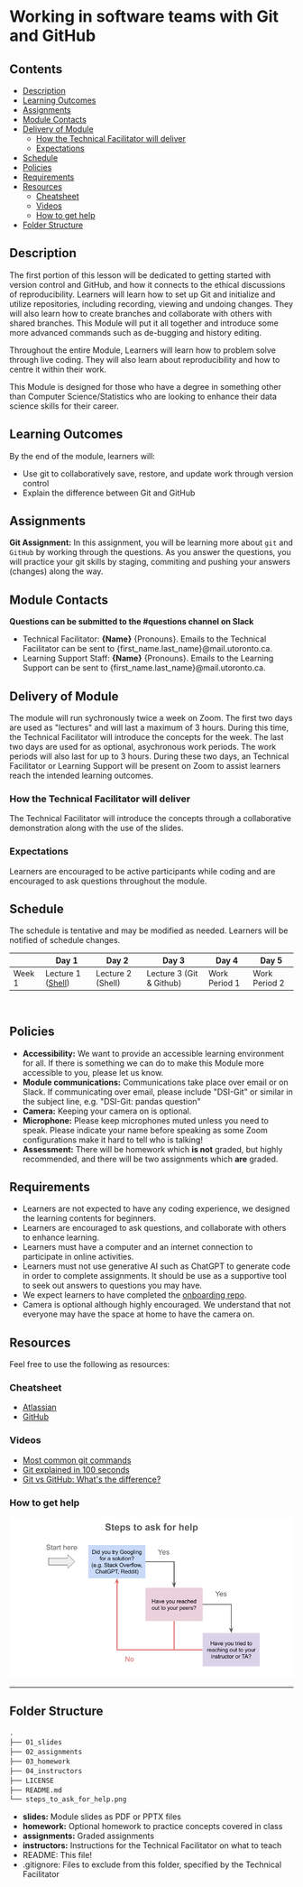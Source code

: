 # Working in software teams with Git and GitHub

## Contents
* [Description](#description)
* [Learning Outcomes](#learning-outcomes)
* [Assignments](#assignments)
* [Module Contacts](#module-contacts)
* [Delivery of Module](#delivery-of-module)
  + [How the Technical Facilitator will deliver](#how-the-technical-facilitator-will-deliver)
  + [Expectations](#expectations)
* [Schedule](#schedule)
* [Policies](#policies)
* [Requirements](#requirements)
* [Resources](#resources)
  + [Cheatsheet](#cheatsheet)
  + [Videos](#videos)
  + [How to get help](#how-to-get-help)
* [Folder Structure](#folder-structure)

## Description
The first portion of this lesson will be dedicated to getting started with version control and GitHub, and how it connects to the ethical discussions of reproducibility. Learners will learn how to set up Git and initialize and utilize repositories, including recording, viewing and undoing changes. They will also learn how to create branches and collaborate with others with shared branches. This Module will put it all together and introduce some more advanced commands such as de-bugging and history editing.

Throughout the entire Module, Learners will learn how to problem solve through live coding. They will also learn about reproducibility and how to centre it within their work.

This Module is designed for those who have a degree in something other than Computer Science/Statistics who are looking to enhance their data science skills for their career.

## Learning Outcomes
By the end of the module, learners will:
* Use git to collaboratively save, restore, and update work through version control
* Explain the difference between Git and GitHub

## Assignments
**Git Assignment:** In this assignment, you will be learning more about `git` and `GitHub` by working through the questions. As you answer the questions, you will practice your git skills by staging, commiting and pushing your answers (changes) along the way.

## Module Contacts
**Questions can be submitted to the #questions channel on Slack**

* Technical Facilitator: **{Name}** {Pronouns}. Emails to the Technical Facilitator can be sent to {first_name.last_name}@mail.utoronto.ca.
* Learning Support Staff: **{Name}** {Pronouns}. Emails to the Learning Support can be sent to {first_name.last_name}@mail.utoronto.ca.
 
## Delivery of Module
The module will run sychronously twice a week on Zoom. The first two days are used as "lectures" and will last a maximum of 3 hours. During this time, the Technical Facilitator will introduce the concepts for the week. The last two days are used for as optional, asychronous work periods. The work periods will also last for up to 3 hours. During these two days, an Technical Facilitator or Learning Support will be present on Zoom to assist learners reach the intended learning outcomes.

### How the Technical Facilitator will deliver
The Technical Facilitator will introduce the concepts through a collaborative demonstration along with the use of the slides.
 
### Expectations
Learners are encouraged to be active participants while coding and are encouraged to ask questions throughout the module.

## Schedule
The schedule is tentative and may be modified as needed. Learners will be notified of schedule changes.

||Day 1|Day 2|Day 3|Day 4|Day 5|
|---|---|---|---|---|---|
|Week 1|Lecture 1 ([Shell](https://github.com/UofT-DSI/shell))|Lecture 2 (Shell)|Lecture 3 (Git & Github)|Work Period 1|Work Period 2|

 
## Policies
* **Accessibility:** We want to provide an accessible learning environment for all. If there is something we can do to make this Module more accessible to you, please let us know.
* **Module communications:** Communications take place over email or on Slack. If communicating over email, please include "DSI-Git" or similar in the subject line, e.g. "DSI-Git: pandas question"
* **Camera:** Keeping your camera on is optional.
* **Microphone:** Please keep microphones muted unless you need to speak. Please indicate your name before speaking as some Zoom configurations make it hard to tell who is talking!
* **Assessment:** There will be homework which **is not** graded, but highly recommended, and there will be two assignments which **are** graded.
 
## Requirements
* Learners are not expected to have any coding experience, we designed the learning contents for beginners.
* Learners are encouraged to ask questions, and collaborate with others to enhance learning.
* Learners must have a computer and an internet connection to participate in online activities.
* Learners must not use generative AI such as ChatGPT to generate code in order to complete assignments. It should be use as a supportive tool to seek out answers to questions you may have.
* We expect learners to have completed the [onboarding repo](https://github.com/UofT-DSI/Onboarding/tree/tech-onboarding-docs).
* Camera is optional although highly encouraged. We understand that not everyone may have the space at home to have the camera on.

## Resources
Feel free to use the following as resources:

### Cheatsheet
- [Atlassian](https://www.atlassian.com/git/tutorials/atlassian-git-cheatsheet)
- [GitHub](https://education.github.com/git-cheat-sheet-education.pdf)

### Videos
- [Most common git commands](https://www.youtube.com/watch?v=PSJ63LULKHA)
- [Git explained in 100 seconds](https://www.youtube.com/watch?v=hwP7WQkmECE)
- [Git vs GitHub: What's the difference?](https://www.youtube.com/watch?v=wpISo9TNjfU)

### How to get help
![image](/steps_to_ask_for_help.png)

<hr>

## Folder Structure

```markdown
.
├── 01_slides
├── 02_assignments
├── 03_homework
├── 04_instructors
├── LICENSE
├── README.md
└── steps_to_ask_for_help.png
```

* **slides:** Module slides as PDF or PPTX files
* **homework:** Optional homework to practice concepts covered in class
* **assignments:** Graded assignments
* **instructors:** Instructions for the Technical Facilitator on what to teach
* README: This file!
* .gitignore: Files to exclude from this folder, specified by the Technical Facilitator
